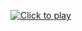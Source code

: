 

[![Click to play](https://img.youtube.com/vi/aK6mQZYex7g/0.jpg)](https://www.youtube.com/watch?v=aK6mQZYex7g)
